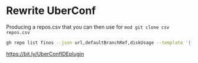 # Rewrite UberConf

Producing a repos.csv that you can then use for `mod git clone csv repos.csv`

```bash
gh repo list finos --json url,defaultBranchRef,diskUsage --template '{{"cloneUrl,branch\n"}}{{range .}}{{.url}}{{","}}{{.defaultBranchRef.name}}{{"\n"}}{{end}}' > repos.csv
```

https://bit.ly/UberConfIDEplugin

